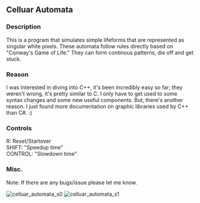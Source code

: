 ## Celluar Automata
### Description

This is a program that simulates simple lifeforms that are represented as singular white pixels. These automata follow rules directly based on "Conway's Game of Life." They can form continous patterns, die off and get stuck.

### Reason

I was interested in diving into C++, it's been incredibly easy so far; they weren't wrong, it's pretty similar to C. I only have to get used to some syntax changes and some new useful components. But, there's another reason. I just found more documentation on graphic libraries used by C++ than C#. :)

### Controls
R: Reset/Startover    
SHIFT: "Speedup time"    
CONTROL: "Slowdown time"    

### Misc.

Note: If there are any bugs/issue please let me know.


![celluar_automata_s0](https://user-images.githubusercontent.com/45215785/225775858-f67043bc-c1c0-4db6-a189-b15764efe152.JPG)
![celluar_automata_s1](https://user-images.githubusercontent.com/45215785/225775868-1f47a3a3-58a6-4b3a-b087-5aca5cc03f31.JPG)
